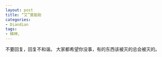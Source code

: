 ```yaml
---
layout: post
title: “艾”莫能助
categories:
- Diandian
tags:
- 精神, 
---
```

不要回复，回复不和谐。 大家都希望你没事，有的东西该被灭的总会被灭的。